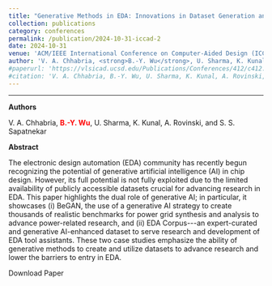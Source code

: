 ```yaml
---
title: "Generative Methods in EDA: Innovations in Dataset Generation and EDA Tool Assistants"
collection: publications
category: conferences
permalink: /publication/2024-10-31-iccad-2
date: 2024-10-31
venue: 'ACM/IEEE International Conference on Computer-Aided Design (ICCAD)'
author: 'V. A. Chhabria, <strong>B.-Y. Wu</strong>, U. Sharma, K. Kunal, A. Rovinski, and S. S. Sapatnekar'
#paperurl: 'https://vlsicad.ucsd.edu/Publications/Conferences/412/c412.pdf'
#citation: 'V. A. Chhabria, B.-Y. Wu, U. Sharma, K. Kunal, A. Rovinski, and S. S. Sapatnekar, “Generative Methods in EDA: Innovations in Dataset Generation and EDA Tool Assistants“, Proc. ICCAD, 2024.'
---
```

****

**Authors**

V. A. Chhabria, <span style="color: red;">**B.-Y. Wu**</span>, U. Sharma, K. Kunal, A. Rovinski, and S. S. Sapatnekar


**Abstract**

The electronic design automation (EDA) community has recently begun recognizing the potential of generative artificial intelligence (AI) in chip design. However, its full potential is not fully exploited due to the limited availability of publicly accessible datasets crucial for advancing research in EDA. This paper highlights the dual role of generative AI; in particular, it showcases (i) BeGAN, the use of a generative AI strategy to create thousands of realistic benchmarks for power grid synthesis and analysis to advance power-related research, and (ii) EDA Corpus---an expert-curated and generative AI-enhanced dataset to serve research and development of EDA tool assistants. These two case studies emphasize the ability of generative methods to create and utilize datasets to advance research and lower the barriers to entry in EDA.

<a href="https://dl.acm.org/doi/10.1145/3676536.3697122" style="text-decoration: none;">Download Paper</a>